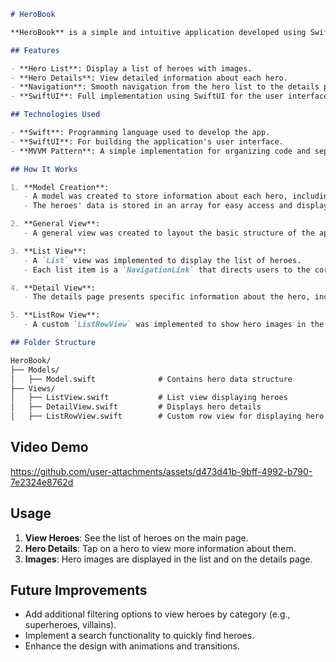 ```markdown
# HeroBook

**HeroBook** is a simple and intuitive application developed using SwiftUI. The app allows users to view a list of heroes, with their images and related details, providing a smooth and interactive experience. The application demonstrates the use of SwiftUI for creating views, lists, and navigation, and serves as a great example of how to use SwiftUI's declarative syntax.

## Features

- **Hero List**: Display a list of heroes with images.
- **Hero Details**: View detailed information about each hero.
- **Navigation**: Smooth navigation from the hero list to the details page.
- **SwiftUI**: Full implementation using SwiftUI for the user interface.

## Technologies Used

- **Swift**: Programming language used to develop the app.
- **SwiftUI**: For building the application's user interface.
- **MVVM Pattern**: A simple implementation for organizing code and separating concerns.

## How It Works

1. **Model Creation**:  
   - A model was created to store information about each hero, including their name, image, and related details.
   - The heroes' data is stored in an array for easy access and display.

2. **General View**:  
   - A general view was created to layout the basic structure of the app, including a list of heroes and navigation to their details page.

3. **List View**:  
   - A `List` view was implemented to display the list of heroes. 
   - Each list item is a `NavigationLink` that directs users to the corresponding hero’s details page.

4. **Detail View**:  
   - The details page presents specific information about the hero, including their image and description.

5. **ListRow View**:  
   - A custom `ListRowView` was implemented to show hero images in the list, making the app visually appealing and interactive.

## Folder Structure

HeroBook/
├── Models/
│   ├── Model.swift              # Contains hero data structure
├── Views/
│   ├── ListView.swift           # List view displaying heroes
│   ├── DetailView.swift         # Displays hero details
│   ├── ListRowView.swift        # Custom row view for displaying hero images
```


## Video Demo  


https://github.com/user-attachments/assets/d473d41b-9bff-4992-b790-7e2324e8762d



## Usage

1. **View Heroes**: See the list of heroes on the main page.
2. **Hero Details**: Tap on a hero to view more information about them.
3. **Images**: Hero images are displayed in the list and on the details page.

## Future Improvements

- Add additional filtering options to view heroes by category (e.g., superheroes, villains).
- Implement a search functionality to quickly find heroes.
- Enhance the design with animations and transitions.
